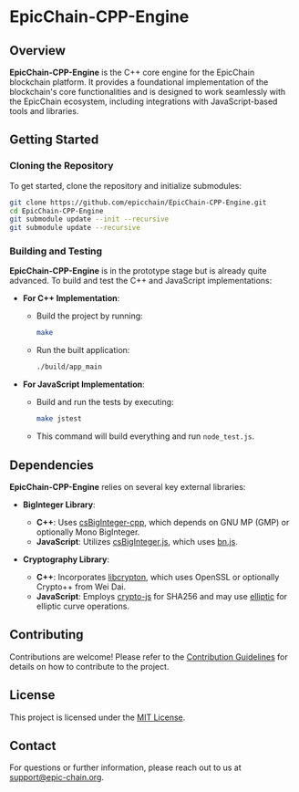 # EpicChain-CPP-Engine

## Overview

**EpicChain-CPP-Engine** is the C++ core engine for the EpicChain blockchain platform. It provides a foundational implementation of the blockchain's core functionalities and is designed to work seamlessly with the EpicChain ecosystem, including integrations with JavaScript-based tools and libraries.

## Getting Started

### Cloning the Repository

To get started, clone the repository and initialize submodules:

```bash
git clone https://github.com/epicchain/EpicChain-CPP-Engine.git
cd EpicChain-CPP-Engine
git submodule update --init --recursive
git submodule update --recursive
```

### Building and Testing

**EpicChain-CPP-Engine** is in the prototype stage but is already quite advanced. To build and test the C++ and JavaScript implementations:

- **For C++ Implementation**:
  - Build the project by running:
    ```bash
    make
    ```
  - Run the built application:
    ```bash
    ./build/app_main
    ```

- **For JavaScript Implementation**:
  - Build and run the tests by executing:
    ```bash
    make jstest
    ```
  - This command will build everything and run `node_test.js`.

## Dependencies

**EpicChain-CPP-Engine** relies on several key external libraries:

- **BigInteger Library**:
  - **C++**: Uses [csBigInteger-cpp](https://github.com/neoresearch/csBigInteger-cpp), which depends on GNU MP (GMP) or optionally Mono BigInteger.
  - **JavaScript**: Utilizes [csBigInteger.js](https://github.com/neoresearch/csBigInteger.js), which uses [bn.js](https://github.com/indutny/bn.js).

- **Cryptography Library**:
  - **C++**: Incorporates [libcrypton](https://github.com/neoresearch/libcrypton), which uses OpenSSL or optionally Crypto++ from Wei Dai.
  - **JavaScript**: Employs [crypto-js](https://github.com/brix/crypto-js) for SHA256 and may use [elliptic](https://github.com/indutny/elliptic) for elliptic curve operations.

## Contributing

Contributions are welcome! Please refer to the [Contribution Guidelines](CONTRIBUTING.md) for details on how to contribute to the project.

## License

This project is licensed under the [MIT License](LICENSE).

## Contact

For questions or further information, please reach out to us at [support@epic-chain.org](mailto:support@epic-chain.org).

